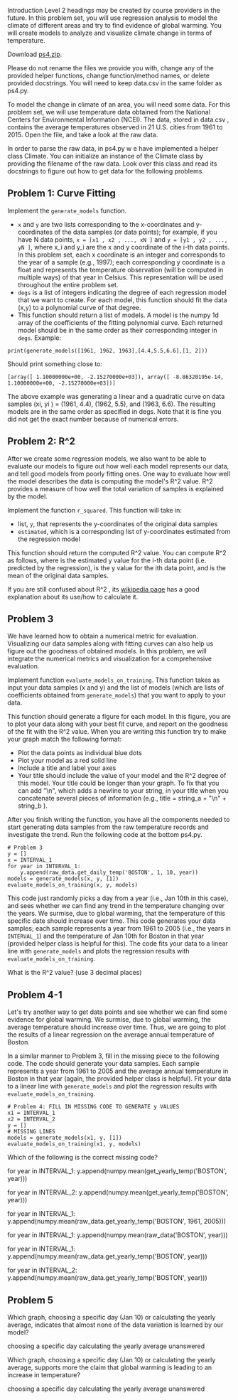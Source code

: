 Introduction
Level 2 headings may be created by course providers in the future.
In this problem set, you will use regression analysis to model the climate of different areas and try to find evidence of global warming. You will create models to analyze and visualize climate change in terms of temperature. 

Download [ps4.zip](https://courses.edx.org/assets/courseware/v1/37eae4034bb37c54c5ddedb7c46aaaa0/asset-v1:MITx+6.00.2x+3T2023+type@asset+block/pset4.zip).

Please do not rename the files we provide you with, change any of the provided helper functions, change function/method names, or delete provided docstrings. You will need to keep data.csv in the same folder as ps4.py.

To model the change in climate of an area, you will need some data. For this problem set, we will use temperature data obtained from the National Centers for Environmental Information (NCEI). The data, stored in data.csv , contains the average temperatures observed in 21 U.S. cities from 1961 to 2015. Open the file, and take a look at the raw data.

In order to parse the raw data, in ps4.py w e have implemented a helper class Climate. You can initialize an instance of the Climate class by providing the filename of the raw data. Look over this class and read its docstrings to figure out how to get data for the following problems.

## Problem 1: Curve Fitting
Implement the `generate_models` function.
- `x` and `y` are two lists corresponding to the x-coordinates and y-coordinates of the data samples (or data points); for example, if you have N data points, `x = [x1 , x2 , ..., xN ]` and `y = [y1 , y2 , ..., yN ]`, where x_i and y_i are the x and y coordinate of the i-th data points. In this problem set, each x coordinate is an integer and corresponds to the year of a sample (e.g., 1997); each corresponding y coordinate is a float and represents the temperature observation (will be computed in multiple ways) of that year in Celsius. This representation will be used throughout the entire problem set.
- `degs` is a list of integers indicating the degree of each regression model that we want to create. For each model, this function should fit the data (x,y) to a polynomial curve of that degree.
- This function should return a list of models. A model is the numpy 1d array of the coefficients of the fitting polynomial curve. Each returned model should be in the same order as their corresponding integer in `degs`.
Example:
```
print(generate_models([1961, 1962, 1963],[4.4,5.5,6.6],[1, 2]))
```
Should print something close to:
```
[array([ 1.10000000e+00, -2.15270000e+03]), array([ -8.86320195e-14, 1.10000000e+00, -2.15270000e+03])]
```
The above example was generating a linear and a quadratic curve on data samples (xi, yi ) = (1961, 4.4), (1962, 5.5), and (1963, 6.6). The resulting models are in the same order as specified in degs. Note that it is fine you did not get the exact number because of numerical errors.

## Problem 2: R^2
After we create some regression models, we also want to be able to evaluate our models to figure out how well each model represents our data, and tell good models from poorly fitting ones. One way to evaluate how well the model describes the data is computing the model's R^2 value. R^2 provides a measure of how well the total variation of samples is explained by the model.

Implement the function `r_squared`. This function will take in:
- list, `y`, that represents the y-coordinates of the original data samples
- `estimated`, which is a corresponding list of y-coordinates estimated from the regression model

This function should return the computed R^2 value. You can compute R^2 as follows, where  is the estimated y value for the i-th data point (i.e. predicted by the regression),  is the y value for the ith data point, and  is the mean of the original data samples.

If you are still confused about R^2 , its [wikipedia page](https://en.wikipedia.org/wiki/Coefficient_of_determination) has a good explanation about its use/how to calculate it.

## Problem 3
We have learned how to obtain a numerical metric for evaluation. Visualizing our data samples along with fitting curves can also help us figure out the goodness of obtained models. In this problem, we will integrate the numerical metrics and visualization for a comprehensive evaluation.

Implement function `evaluate_models_on_training`. This function takes as input your data samples (x and y) and the list of models (which are lists of coefficients obtained from `generate_models`) that you want to apply to your data.

This function should generate a figure for each model. In this figure, you are to plot your data along with your best fit curve, and report on the goodness of the fit with the R^2 value. When you are writing this function try to make your graph match the following format:
- Plot the data points as individual blue dots
- Plot your model as a red solid line
- Include a title and label your axes
- Your title should include the value of your model and the R^2 degree of this model. Your title could be longer than your graph. To fix that you can add "\n", which adds a newline to your string, in your title when you concatenate several pieces of information (e.g., title = string_a + "\n" + string_b ).

After you finish writing the function, you have all the components needed to start generating data samples from the raw temperature records and investigate the trend. Run the following code at the bottom ps4.py.
```
# Problem 3
y = []
x = INTERVAL_1
for year in INTERVAL_1:
    y.append(raw_data.get_daily_temp('BOSTON', 1, 10, year))
models = generate_models(x, y, [1])
evaluate_models_on_training(x, y, models)
  ```
This code just randomly picks a day from a year (i.e., Jan 10th in this case), and sees whether we can find any trend in the temperature changing over the years. We surmise, due to global warming, that the temperature of this specific date should increase over time. This code generates your data samples; each sample represents a year from 1961 to 2005 (i.e., the years in `INTERVAL_1`) and the temperature of Jan 10th for Boston in that year (provided helper class is helpful for this). The code fits your data to a linear line with `generate_models` and plots the regression results with `evaluate_models_on_training`.

What is the R^2 value? (use 3 decimal places)

## Problem 4-1
Let's try another way to get data points and see whether we can find some evidence for global warming. We surmise, due to global warming, the average temperature should increase over time. Thus, we are going to plot the results of a linear regression on the average annual temperature of Boston.

In a similar manner to Problem 3, fill in the missing piece to the following code. The code should generate your data samples. Each sample represents a year from 1961 to 2005 and the average annual temperature in Boston in that year (again, the provided helper class is helpful). Fit your data to a linear line with `generate_models` and plot the regression results with `evaluate_models_on_training`.
```
# Problem 4: FILL IN MISSING CODE TO GENERATE y VALUES
x1 = INTERVAL_1
x2 = INTERVAL_2
y = []
# MISSING LINES
models = generate_models(x1, y, [1])    
evaluate_models_on_training(x1, y, models)
  ```
Which of the following is the correct missing code?

for year in INTERVAL_1:
    y.append(numpy.mean(get_yearly_temp('BOSTON', year)))

for year in INTERVAL_2:
    y.append(numpy.mean(get_yearly_temp('BOSTON', year)))

for year in INTERVAL_1:
    y.append(numpy.mean(raw_data.get_yearly_temp('BOSTON', 1961, 2005)))

for year in INTERVAL_1:
    y.append(numpy.mean(raw_data('BOSTON', year)))

for year in INTERVAL_1:
    y.append(numpy.mean(raw_data.get_yearly_temp('BOSTON', year)))

for year in INTERVAL_2:
    y.append(numpy.mean(raw_data.get_yearly_temp('BOSTON', year)))


## Problem 5
Which graph, choosing a specific day (Jan 10) or calculating the yearly average, indicates that almost none of the data variation is learned by our model?

choosing a specific day
calculating the yearly average
unanswered

Which graph, choosing a specific day (Jan 10) or calculating the yearly average, supports more the claim that global warming is leading to an increase in temperature?

choosing a specific day
calculating the yearly average
unanswered

